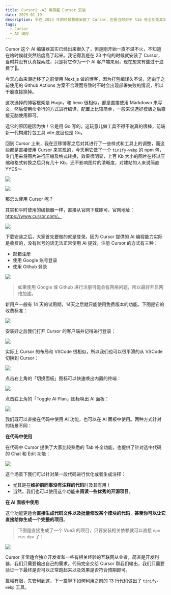 ```yaml
---
title: Cursor1 -AI 编辑器 Cursor 安装
date: 2025-01-19
description: 早在 2023 年的时候我就安装了 Cursor，但是当时对于 tab 补全功能其实没有太在意，大多数情况下将其作为一个免费的 AI 客户端机器人来使用，最近在改代码时重拾 Cursor，真的感觉之前有一些资源浪费了。
tags:
  - Cursor
  - AI 编程
---
```


Cursor 这个 AI 编辑器其实已经出来很久了，但是刚开始一直不温不火，不知道在啥时候就突然热度高了起来。我记得我是在 23 中旬的时候就安装了 Cursor，当时并没有认真探索过，只是将它作为一个 AI 客户端来用，现在想来有些过于浪费了🤔。

今天心血来潮迁移了之前使用 Next.js 做的博客，因为打包编译久不说，还由于之前使用的 Github Actions 方案不合理而导致时不时会出现部署失败的情况，所以干脆直接换掉。

这次选择的博客框架是 Hugo，和 hexo 很相似，都是直接使用 Markdown 来写文，然后使用命令行的方式进行编译，配置上比较简单，一般来说选好模版之后直接无脑使用即可。

选它的原因是因为快！它是用 Go 写的，这玩意儿做工具不得不说真的很棒，前端新一代构建打包工具 vite 底层也是 Go。

回到 Cursor 上来，我在迁移博客之后对其进行了一些样式和工具上的调整，而这些都是直接使用 Cursor 来实现的，今天用它做了一个 `tinify-webp` 的 npm 包，专门用来将图片进行压缩及格式转换，效果很明显，上百 Kb 大小的图片在经过压缩和格式转换之后只有几十 Kb，还不影响图片的清晰度，对建站的人来说简直 YYDS～

![](assets/nsJneleTjs05IP2cevh2mFNpM4zUB1KVBc5FIN_45qc=.webp)

![](assets/ESEw4DWVkED70otetK0FQ0tvQiy989X-_QsXgmNMOb0=.webp)

那怎么使用 Cursor 呢？

其实和平时使用的编辑器一样，直接从官网下载即可，官网地址：https://www.cursor.com/。

![](assets/GMBiGDKASRweSV4GCQQT4mZPZjAtVeVIjoMQ1440zfU=.webp)

下载安装之后，大家首先要做的就是登录。因为 Cursor 提供的 AI 编程能力实际是收费的，没有账号的话无法正常使用 AI 提效。注册 Cursor 的方式有三种：

* 邮箱注册
* 使用 Google 账号登录
* 使用 Github 登录

![](assets/yI6E5Wh1FJ9MeORAd8EKbH2Noo0W4qLuo7bGCH6vIz8=.webp)

> 如果使用 Google 或 Github 进行注册可能会有网络问题，所以最好开启网络加速。

新用户一般有 14 天的试用期，14天之后就只能使用免费版本的功能。下图是它的收费标准：

![](assets/8W6sF9FB1qBA81nX4sdEskSQpM9l4rGLY2vFXYROOfM=.webp)

安装好之后我们打开 Cursor 的客户端并记得进行登录：

![](assets/0l3C8wcB_juaUScH12IOqFDMghikBEWewFsl_rR-eNI=.webp)

实际上 Cursor 的布局和 VSCode 很相似，所以我们也可以很平滑的从 VSCode 切换到 Cursor：

![](assets/pW7tW5Cu7Qph7V8bOHG3EQr6SyWwkj3ttz-1uGxtnWs=.webp)

点击右上角的「切换面板」图标可以快速唤出内置的终端：

![](assets/MkBIma6PX12i8mOskHlcYFc8xQAGj4tQuZRpxTxpcWs=.webp)

点击右上角的「Toggle AI Plan」图标唤出 AI 面板：

![](assets/wtEEE1kEAUZmKgw8Lx3hFvJEpX9Mp572Q3pPGsKL_98=.webp)

我们既可以直接在代码中使用 AI 功能，也可以在 AI 面板中使用。两种方式针对的场景不同：

**在代码中使用**

在代码中 Cursor 提供了大家比较熟悉的 Tab 补全功能，也提供了针对选中代码的 Chat 和 Edit 功能：

![](assets/L3AHX1ndACAB9D9Ol4wJUv7jp2EnuMPlbsQXUxHmqBw=.webp)

这个场景下我们可以针对某一段代码进行优化或者生成注释：

* 尤其是在**维护前同事没有注释的代码**时及其有用！
* 当然，我们也可以使用这个功能来**阅读一些优秀的开源项目**。

**在 AI 面板中使用**

这个功能更适合**直接生成代码文件以及批量修改某个模块的代码**，**甚至你可以让它直接给你生成一个完整的项目**。

> 下图是直接生成了一个 Vue3 的项目，只要安装相关依赖就可以直接 `npm run dev` 了！

![](assets/zLQELoLZ_AN4QUojJsyeoj-M3rX_cket1uRXoaLbnys=.webp)

Cursor 非常适合独立开发者和一些有相关经验的互联网从业者，简直是开发利器，我们只需要输出自己的需求，代码完全交给 Cursor 帮我们输出，我们只需要验证一下最终是否可以正常跑起来以及效果是否符合预期即可。

篇幅有限，先安利到这，下一篇聊下如何利用之前的 13 行代码做出了 `tinify-webp` 工具。
